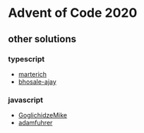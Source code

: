 # Advent of Code 2020

## other solutions

### typescript

- [marterich](https://github.com/Marterich/AoC2020)
- [bhosale-ajay](https://github.com/bhosale-ajay/adventofcode)

### javascript

- [GoglichidzeMike](https://github.com/GoglichidzeMike/adventofcode)
- [adamfuhrer](https://github.com/adamfuhrer/advent-of-code-2020)